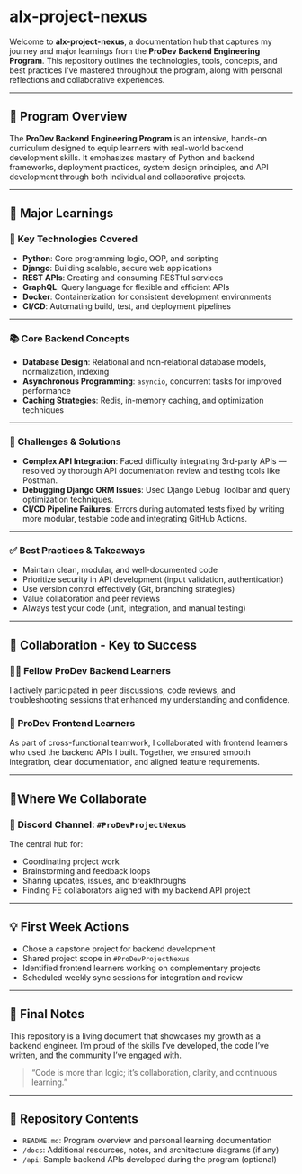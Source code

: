 # alx-project-nexus
Welcome to **alx-project-nexus**, a documentation hub that captures my journey and major learnings from the **ProDev Backend Engineering Program**. This repository outlines the technologies, tools, concepts, and best practices I've mastered throughout the program, along with personal reflections and collaborative experiences.

---

## 🚀 Program Overview
The **ProDev Backend Engineering Program** is an intensive, hands-on curriculum designed to equip learners with real-world backend development skills. It emphasizes mastery of Python and backend frameworks, deployment practices, system design principles, and API development through both individual and collaborative projects.

---

## 🧠 Major Learnings

### 🔧 Key Technologies Covered
- **Python**: Core programming logic, OOP, and scripting
- **Django**: Building scalable, secure web applications
- **REST APIs**: Creating and consuming RESTful services
- **GraphQL**: Query language for flexible and efficient APIs
- **Docker**: Containerization for consistent development environments
- **CI/CD**: Automating build, test, and deployment pipelines

---

### 📚 Core Backend Concepts
- **Database Design**: Relational and non-relational database models, normalization, indexing
- **Asynchronous Programming**: `asyncio`, concurrent tasks for improved performance
- **Caching Strategies**: Redis, in-memory caching, and optimization techniques

---

### 🚧 Challenges & Solutions
- **Complex API Integration**: Faced difficulty integrating 3rd-party APIs — resolved by thorough API documentation review and testing tools like Postman.
- **Debugging Django ORM Issues**: Used Django Debug Toolbar and query optimization techniques.
- **CI/CD Pipeline Failures**: Errors during automated tests fixed by writing more modular, testable code and integrating GitHub Actions.

---

### ✅ Best Practices & Takeaways
- Maintain clean, modular, and well-documented code
- Prioritize security in API development (input validation, authentication)
- Use version control effectively (Git, branching strategies)
- Value collaboration and peer reviews
- Always test your code (unit, integration, and manual testing)

---

## 🤝 Collaboration - Key to Success

### 🧑‍💻 Fellow ProDev Backend Learners
I actively participated in peer discussions, code reviews, and troubleshooting sessions that enhanced my understanding and confidence.

### 🎨 ProDev Frontend Learners
As part of cross-functional teamwork, I collaborated with frontend learners who used the backend APIs I built. Together, we ensured smooth integration, clear documentation, and aligned feature requirements.

---

## 📍Where We Collaborate

### 💬 Discord Channel: `#ProDevProjectNexus`
The central hub for:
- Coordinating project work
- Brainstorming and feedback loops
- Sharing updates, issues, and breakthroughs
- Finding FE collaborators aligned with my backend API project

---

## 💡 First Week Actions
- Chose a capstone project for backend development
- Shared project scope in `#ProDevProjectNexus`
- Identified frontend learners working on complementary projects
- Scheduled weekly sync sessions for integration and review

---

## 📌 Final Notes
This repository is a living document that showcases my growth as a backend engineer. I’m proud of the skills I’ve developed, the code I’ve written, and the community I’ve engaged with.

> “Code is more than logic; it’s collaboration, clarity, and continuous learning.”

---

## 🔗 Repository Contents
- `README.md`: Program overview and personal learning documentation
- `/docs`: Additional resources, notes, and architecture diagrams (if any)
- `/api`: Sample backend APIs developed during the program (optional)
